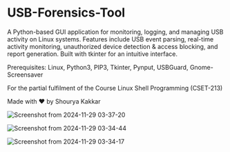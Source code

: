 # USB-Forensics-Tool
A Python-based GUI application for monitoring, logging, and managing USB activity on Linux systems. Features include USB event parsing, real-time activity monitoring, unauthorized device detection &amp; access blocking, and report generation. Built with tkinter for an intuitive interface.

Prerequisites: Linux, Python3, PIP3, Tkinter, Pynput, USBGuard, Gnome-Screensaver


For the partial fulfilment of the Course Linux Shell Programming (CSET-213)


Made with ❤️ by Shourya Kakkar


![Screenshot from 2024-11-29 03-37-20](https://github.com/user-attachments/assets/436d201d-3958-46cf-aeb0-7b2967a32cef)

![Screenshot from 2024-11-29 03-34-44](https://github.com/user-attachments/assets/460917d3-e512-438c-9f2e-1a23b1bc11c8)

![Screenshot from 2024-11-29 03-34-17](https://github.com/user-attachments/assets/ebe2a850-960c-4c2b-a6f6-3421e81cc692)


